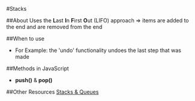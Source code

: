 #Stacks

##About
Uses the **L**ast **I**n **F**irst **O**ut (LIFO) approach => items are added to the end and are removed from the end

##When to use
- For Example: the 'undo' functionality undoes the last step that was made

##Methods in JavaScript
- **push()** & **pop()**

##Other Resources
[Stacks & Queues](https://code.tutsplus.com/articles/data-structures-with-javascript-stack-and-queue--cms-23348)
